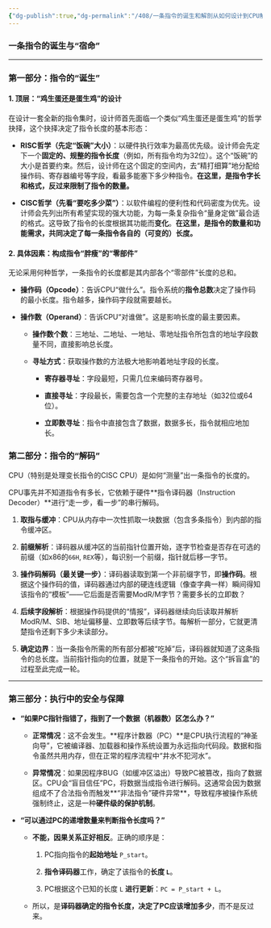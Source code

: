 ```yaml
---
{"dg-publish":true,"dg-permalink":"/408/一条指令的诞生和解剖从如何设计到CPU解码🤔","permalink":"/408/一条指令的诞生和解剖从如何设计到CPU解码🤔/"}
---
```



### 一条指令的诞生与“宿命”
---

### 第一部分：指令的“诞生”

#### 1. 顶层：“鸡生蛋还是蛋生鸡”的设计

在设计一套全新的指令集时，设计师首先面临一个类似“鸡生蛋还是蛋生鸡”的哲学抉择，这个抉择决定了指令长度的基本形态：

- **RISC哲学（先定“饭碗”大小）**：以硬件执行效率为最高优先级。设计师会先定下一个**固定的、规整的指令长度**（例如，所有指令均为32位）。这个“饭碗”的大小是首要约束。然后，设计师在这个固定的空间内，去“精打细算”地分配给操作码、寄存器编号等字段，看最多能塞下多少种指令。**在这里，是指令字长和格式，反过来限制了指令的数量。**
    
- **CISC哲学（先看“要吃多少菜”）**：以软件编程的便利性和代码密度为优先。设计师会先列出所有希望实现的强大功能，为每一条复杂指令“量身定做”最合适的格式。这导致了指令的长度根据其功能而**变化**。**在这里，是指令的数量和功能需求，共同决定了每一条指令各自的（可变的）长度。**
    

#### 2. 具体因素：构成指令“胖瘦”的“零部件”

无论采用何种哲学，一条指令的长度都是其内部各个“零部件”长度的总和。

- **操作码（Opcode）**：告诉CPU“做什么”。指令系统的**指令总数**决定了操作码的最小长度。指令越多，操作码字段就需要越长。
    
- **操作数（Operand）**：告诉CPU“对谁做”。这是影响长度的最主要因素。
    
    - **操作数个数**：三地址、二地址、一地址、零地址指令所包含的地址字段数量不同，直接影响总长度。
        
    - **寻址方式**：获取操作数的方法极大地影响着地址字段的长度。
        
        - **寄存器寻址**：字段最短，只需几位来编码寄存器号。
            
        - **直接寻址**：字段最长，需要包含一个完整的主存地址（如32位或64位）。
            
        - **立即数寻址**：指令中直接包含了数据，数据多长，指令就相应地加长。
            
### 第二部分：指令的“解码”

CPU（特别是处理变长指令的CISC CPU）是如何“测量”出一条指令的长度的。

CPU事先并不知道指令有多长，它依赖于硬件**指令译码器（Instruction Decoder）**进行“走一步，看一步”的串行解码。

1. **取指与缓冲**：CPU从内存中一次性抓取一块数据（包含多条指令）到内部的指令缓冲区。
    
2. **前缀解析**：译码器从缓冲区的当前指针位置开始，逐字节检查是否存在可选的前缀（如x86的`66H`, `REX`等），每识别一个前缀，指针就后移一字节。
    
3. **操作码解码（最关键一步）**：译码器读取到第一个非前缀字节，即**操作码**。根据这个操作码的值，译码器通过内部的硬连线逻辑（像查字典一样）瞬间得知该指令的“模板”——它后面是否需要ModR/M字节？需要多长的立即数？
    
4. **后续字段解析**：根据操作码提供的“情报”，译码器继续向后读取并解析ModR/M、SIB、地址偏移量、立即数等后续字节。每解析一部分，它就更清楚指令还剩下多少未读部分。
    
5. **确定边界**：当一条指令所需的所有部分都被“吃掉”后，译码器就知道了这条指令的总长度。当前指针指向的位置，就是下一条指令的开始。这个“拆盲盒”的过程至此完成一轮。
    

---

### 第三部分：执行中的安全与保障

- **“如果PC指针指错了，指到了一个数据（机器数）区怎么办？”**
    
    - **正常情况**：这不会发生。**程序计数器（PC）**是CPU执行流程的“神圣向导”，它被编译器、加载器和操作系统设置为永远指向代码段。数据和指令虽然共用内存，但在正常的程序流程中“井水不犯河水”。
        
    - **异常情况**：如果因程序BUG（如缓冲区溢出）导致PC被篡改，指向了数据区。CPU会“盲目信任”PC，将数据当成指令进行解码。这通常会因为数据组成不了合法指令而触发**“非法指令”硬件异常**，导致程序被操作系统强制终止，这是一种**硬件级的保护机制**。
        
- **“可以通过PC的递增数量来判断指令长度吗？”**
    
    - **不能，因果关系正好相反**。正确的顺序是：
        
        1. PC指向指令的**起始地址** `P_start`。
            
        2. **指令译码器**工作，确定了该指令的**长度 `L`**。
            
        3. PC根据这个已知的长度 `L` **进行更新**：`PC = P_start + L`。
            
    - 所以，是**译码器确定的指令长度，决定了PC应该增加多少**，而不是反过来。
        